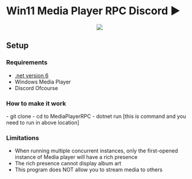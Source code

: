# Win11 Media Player RPC Discord ▶️

<p align="center" >
    <img src="https://raw.githubusercontent.com/anand0249/W11-MediaPlayerRPC/master/image_2022-03-04_220723.png">
</p>

## Setup
### Requirements
- [.net version 6](https://dotnet.microsoft.com/en-us/download/dotnet/6.0 ".net version 6")
- Windows Media Player
- Discord Ofcourse

### How to make it work
<Deep change the name for the above h3 idk what to keep so i kept something>
- git clone 
- cd to MediaPlayerRPC
- dotnet run [this is command and you need to run in above location]

### Limitations
-  When running multiple concurrent instances, only the first-opened instance of Media player will have a rich presence
- The rich presence cannot display album art
- This program does NOT allow you to stream media to others

